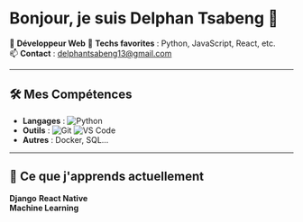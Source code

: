 # Bonjour, je suis Delphan Tsabeng 👋

🚀 **Développeur Web** 
🔧 **Techs favorites** : Python, JavaScript, React, etc.  
📫 **Contact** : delphantsabeng13@gmail.com

---

## 🛠 Mes Compétences
- **Langages** : ![Python](https://img.shields.io/badge/Python-3776AB?style=flat&logo=python&logoColor=white) 
- **Outils** : ![Git](https://img.shields.io/badge/Git-F05032?style=flat&logo=git&logoColor=white) ![VS Code](https://img.shields.io/badge/VS_Code-007ACC?style=flat&logo=visual-studio-code&logoColor=white)
- **Autres** : Docker, SQL...

---

## 🌱 Ce que j'apprends actuellement
  **Django** 
  **React Native**  
   **Machine Learning**  
